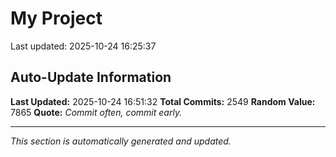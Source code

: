 # My Project


Last updated: 2025-10-24 16:25:37




























































































































































































































































































































































































































































































































































































































































































































































































































































































































































































































































































































































































































































































































































































































































































































































































































































































































































































































































































































































































































































































































































































































































































































































































































































































































































































































































































































































































































































































































































































































































## Auto-Update Information

**Last Updated:** 2025-10-24 16:51:32
**Total Commits:** 2549
**Random Value:** 7865
**Quote:** _Commit often, commit early._

---
_This section is automatically generated and updated._